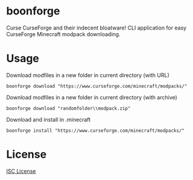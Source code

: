 # boonforge
Curse CurseForge and their indecent bloatware! CLI application for easy CurseForge Minecraft modpack downloading.

# Usage
Download modfiles in a new folder in current directory (with URL)

    boonforge download "https://www.curseforge.com/minecraft/modpacks/"

Download modfiles in a new folder in current directory (with archive)

    boonforge download "randomfolder\\modpack.zip"

Download and install in .minecraft

    boonforge install "https://www.curseforge.com/minecraft/modpacks/"
# License
[ISC License](LICENSE.md)
